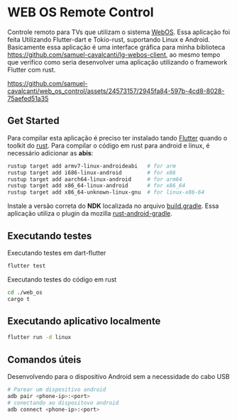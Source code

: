# WEB OS Remote Control

Controle remoto para TVs que utilizam o sistema [WebOS](https://webostv.developer.lge.com/).
Essa aplicação foi feita Utilizando Flutter-dart e Tokio-rust, suportando Linux e Android. Basicamente essa aplicação é uma interface gráfica para
minha biblioteca https://github.com/samuel-cavalcanti/lg-webos-client, ao mesmo tempo que verifico como seria desenvolver uma aplicação utilizando
o framework Flutter com rust.


https://github.com/samuel-cavalcanti/web_os_control/assets/24573157/2945fa84-597b-4cd8-8028-75aefed51a35



## Get Started

Para compilar esta aplicação é preciso ter instalado tando [Flutter](https://docs.flutter.dev/get-started/install) quando o toolkit do [rust](https://www.rust-lang.org/tools/install).
Para compilar o código em rust para android e linux, é necessário adicionar as **abis**:

```bash
rustup target add armv7-linux-androideabi   # for arm
rustup target add i686-linux-android        # for x86
rustup target add aarch64-linux-android     # for arm64
rustup target add x86_64-linux-android      # for x86_64
rustup target add x86_64-unknown-linux-gnu  # for linux-x86-64
```

Instale a versão correta do **NDK** localizada no arquivo [build.gradle](./web_os/android/build.gradle). Essa aplicação utiliza o plugin da mozilla [rust-android-gradle](https://github.com/mozilla/rust-android-gradle).


## Executando testes

Executando testes em dart-flutter

```bash
flutter test
```

Executando testes do código em rust

```bash
cd ./web_os
cargo t
```

## Executando aplicativo localmente

```bash
flutter run -d linux
```

## Comandos úteis

Desenvolvendo para o dispositivo Android sem a necessidade do cabo USB

```bash
# Parear um dispositivo android
adb pair <phone-ip>:<port>
# conectando ao dispositovo android
adb connect <phone-ip>:<port>
```
